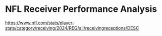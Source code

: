 # NFL Receiver Performance Analysis
https://www.nfl.com/stats/player-stats/category/receiving/2024/REG/all/receivingreceptions/DESC
